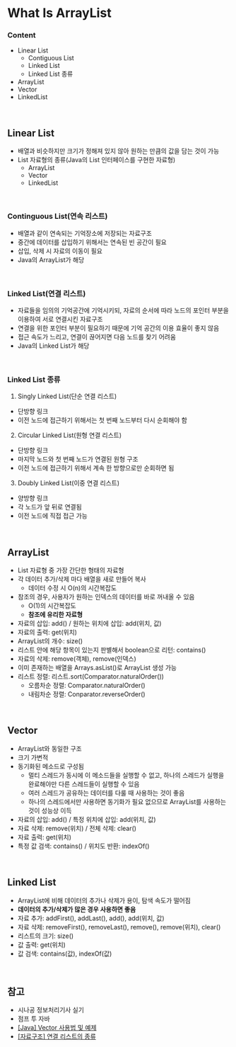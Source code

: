 # What Is ArrayList
### Content
- Linear List
    - Contiguous List
    - Linked List
    - Linked List 종류
- ArrayList
- Vector
- LinkedList

<br/>

## Linear List
- 배열과 비슷하지만 크기가 정해져 있지 않아 원하는 만큼의 값을 담는 것이 가능
- List 자료형의 종류(Java의 List 인터페이스를 구현한 자료형)
    - ArrayList
    - Vector
    - LinkedList

<br/>

### Continguous List(연속 리스트)
- 배열과 같이 연속되는 기억장소에 저장되는 자료구조
- 중간에 데이터를 삽입하기 위해서는 연속된 빈 공간이 필요
- 삽입, 삭제 시 자료의 이동이 필요
- Java의 ArrayList가 해당

<br/>

### Linked List(연결 리스트)
- 자료들을 임의의 기억공간에 기억시키되, 자료의 순서에 따라 노드의 포인터 부분을 이용하여 서로 연결시킨 자료구조
- 연결을 위한 포인터 부분이 필요하기 때문에 기억 공간의 이용 효율이 좋지 않음
- 접근 속도가 느리고, 연결이 끊어지면 다음 노드를 찾기 어려움
- Java의 Linked List가 해당

<br/>

### Linked List 종류
1. Singly Linked List(단순 연결 리스트)   
- 단방향 링크
- 이전 노드에 접근하기 위해서는 첫 번째 노드부터 다시 순회해야 함
2. Circular Linked List(원형 연결 리스트)
- 단방향 링크
- 마지막 노드와 첫 번째 노드가 연결된 원형 구조
- 이전 노드에 접근하기 위해서 계속 한 방향으로만 순회하면 됨
3. Doubly Linked List(이중 연결 리스트)
- 양방향 링크
- 각 노드가 앞 뒤로 연결됨
- 이전 노드에 직접 접근 가능

<br/>

## ArrayList
- List 자료형 중 가장 간단한 형태의 자료형
- 각 데이터 추가/삭제 마다 배열을 새로 만들어 복사
    - 데이터 수정 시 O(n)의 시간복잡도
- 참조의 경우, 사용자가 원하는 인덱스의 데이터를 바로 꺼내올 수 있음
    - O(1)의 시간복잡도
    - __참조에 유리한 자료형__
- 자료의 삽입: add() / 원하는 위치에 삽입: add(위치, 값)
- 자료의 출력: get(위치)
- ArrayList의 개수: size()
- 리스트 안에 해당 항목이 있는지 판별해서 boolean으로 리턴: contains()
- 자료의 삭제: remove(객체), remove(인덱스)
- 이미 존재하는 배열을 Arrays.asList()로 ArrayList 생성 가능
- 리스트 정렬: 리스트.sort(Comparator.naturalOrder())
    - 오름차순 정렬: Comparator.naturalOrder()
    - 내림차순 정렬: Conparator.reverseOrder()

<br/>

## Vector
- ArrayList와 동일한 구조
- 크기 가변적
- 동기화된 메소드로 구성됨
    - 멀티 스레드가 동시에 이 메소드들을 실행할 수 없고, 하나의 스레드가 실행을 완료해야만 다른 스레드들이 실행할 수 있음
    - 여러 스레드가 공유하는 데이터를 다룰 때 사용하는 것이 좋음
    - 하나의 스레드에서만 사용하면 동기화가 필요 없으므로 ArrayList를 사용하는 것이 성능상 이득
- 자료의 삽입: add() / 특정 위치에 삽입: add(위치, 값)
- 자료 삭제: remove(위치) / 전체 삭제: clear()
- 자료 출력: get(위치)
- 특정 값 검색: contains() / 위치도 반환: indexOf()

<br/>

## Linked List
- ArrayList에 비해 데이터의 추가나 삭제가 용이, 탐색 속도가 떨어짐
- __데이터의 추가/삭제가 많은 경우 사용하면 좋음__
- 자료 추가: addFirst(), addLast(), add(), add(위치, 값)
- 자료 삭제: removeFirst(), removeLast(), remove(), remove(위치), clear()
- 리스트의 크기: size()
- 값 출력: get(위치)
- 값 검색: contains(값), indexOf(값)

<br/>

## 참고
- 시나공 정보처리기사 실기
- 점프 투 자바
- [[Java] Vector 사용법 및 예제](https://hbase.tistory.com/127)
- [[자료구조] 연결 리스트의 종류](https://skytitan.tistory.com/45)
